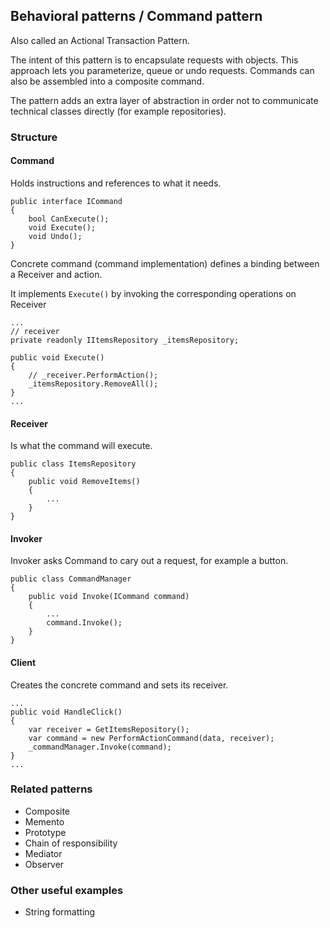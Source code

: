 ## Behavioral patterns / Command pattern

Also called an Actional Transaction Pattern.

The intent of this pattern is to encapsulate requests with objects. This approach lets you parameterize, queue or undo requests. Commands can also be assembled into a composite command.

The pattern adds an extra layer of abstraction in order not to communicate technical classes directly (for example repositories).

### Structure
#### Command
Holds instructions and references to what it needs.
```
public interface ICommand
{
    bool CanExecute();
    void Execute();
    void Undo();
}
```
Concrete command (command implementation) defines a binding between a Receiver and action. 

It implements `Execute()` by invoking the corresponding operations on Receiver
```
...
// receiver
private readonly IItemsRepository _itemsRepository;

public void Execute()
{
    // _receiver.PerformAction();
    _itemsRepository.RemoveAll();
}
...
```
#### Receiver
Is what the command will execute.
```
public class ItemsRepository
{
    public void RemoveItems()
    {
        ...
    } 
}
```
#### Invoker
Invoker asks Command to cary out a request, for example a button.
```
public class CommandManager
{
    public void Invoke(ICommand command)
    {
        ...
        command.Invoke();
    }
}
```
#### Client
Creates the concrete command and sets its receiver.
```
...
public void HandleClick()
{
    var receiver = GetItemsRepository();
    var command = new PerformActionCommand(data, receiver);
    _commandManager.Invoke(command);
}
...
```

### Related patterns
- Composite
- Memento
- Prototype
- Chain of responsibility
- Mediator
- Observer

### Other useful examples
- String formatting